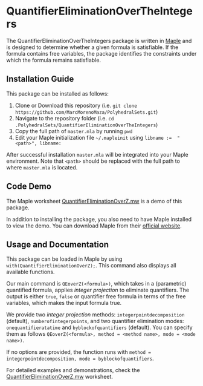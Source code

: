 # QuantifierEliminationOverTheIntegers

The QuantifierEliminationOverTheIntegers package is written in [Maple](https://www.maplesoft.com/) and is designed to determine whether a given formula is satisfiable. If the formula contains free variables, the package identifies the constraints under which the formula remains satisfiable.

## Installation Guide
This package can be installed as follows:
1. Clone or Download this repository (i.e. `git clone https://github.com/MarcMorenoMaza/PolyhedralSets.git`)
2. Navigate to the repository folder (i.e. `cd .PolyhedralSets/QuantifierEliminationOverTheIntegers`)
3. Copy the full path of `master.mla` by running `pwd`
4. Edit your Maple initialization file `~/.mapleinit` using `libname :=  "<path>", libname:`

After successful installation `master.mla` will be integrated into your Maple environment. 
Note that `<path>` should be replaced with the full path to where `master.mla` is located.

## Code Demo
The Maple worksheet [QuantifierEliminationOverZ.mw](https://github.com/MarcMorenoMaza/PolyhedralSets/blob/main/QuantifierEliminationOverTheIntegers/QuantifierEliminationOverZ.mw) is a demo of this package.

In addition to installing the package, you also need to have Maple installed to view the demo. You can download Maple from their [official website](https://www.maplesoft.com/).

## Usage and Documentation
This package can be loaded in Maple by using `with(QuantifierEliminationOverZ);`. This command also displays all available functions.

Our main command is `QEoverZ(<formula>)`, which takes in a (parametric) quantified formula, applies *integer projection* to eliminate quantifiers. The output is either `true`, `false` or quantifier free formula in terms of the free variables, which makes the input formula true.

We provide two *integer projection* methods: `integerpointdecomposition` (default), `numberofintegerpoints`, and two quantifier elimination modes: `onequantifieratatime` and `byblockofquantifiers` (default). You can specify them as follows `QEoverZ(<formula>, method = <method name>, mode = <mode name>)`. 

If no options are provided, the function runs with `method = integerpointdecomposition, mode = byblockofquantifiers`.

For detailed examples and demonstrations, check the [QuantifierEliminationOverZ.mw](https://github.com/MarcMorenoMaza/PolyhedralSets/blob/main/QuantifierEliminationOverTheIntegers/QuantifierEliminationOverZ.mw) worksheet.
